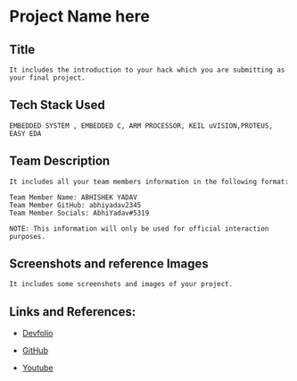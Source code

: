 # Project Name here

## Title

``It includes the introduction to your hack which you are submitting as your final project. ``

## Tech Stack Used

``EMBEDDED SYSTEM , EMBEDDED C, ARM PROCESSOR, KEIL uVISION,PROTEUS, EASY EDA``

## Team Description

``It includes all your team members information in the following format: ``

```
Team Member Name: ABHISHEK YADAV
Team Member GitHub: abhiyadav2345
Team Member Socials: AbhiYadav#5319
```

``NOTE: This information will only be used for official interaction purposes.``

## Screenshots and reference Images

``It includes some screenshots and images of your project.``

## Links and References: 

- [Devfolio](abhiyadav2345)

- [GitHub](abhiyadav2345)

- [Youtube](your_demo_video_link_here)
